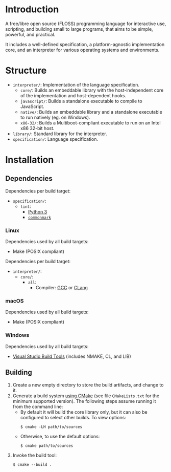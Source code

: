# Introduction

A free/libre open source (FLOSS) programming language for interactive use, scripting, and building small to large programs, that aims to be simple, powerful, and practical.

It includes a well-defined specification, a platform-agnostic implementation core, and an interpreter for various operating systems and environments.

# Structure

- `interpreter/`: Implementation of the language specification.
  - `core/`: Builds an embeddable library with the host-independent core of the implementation and host-dependent hooks.
  - `javascript/`: Builds a standalone executable to compile to JavaScript.
  - `native/`: Builds an embeddable library and a standalone executable to run natively (eg. on Windows).
  - `x86-32/`: Builds a Multiboot-compliant executable to run on an Intel x86 32-bit host.
- `library/`: Standard library for the interpreter.
- `specification/`: Language specification.

# Installation

## Dependencies

Dependencies per build target:

- `specification/`:
  - `lint`:
    - [Python 3](https://www.python.org/downloads/)
    - [`commonmark`](https://pypi.org/project/commonmark/)

### Linux

Dependencies used by all build targets:

- Make (POSIX compliant)

Dependencies per build target:

- `interpreter/`:
  - `core/`:
    - `all`:
      - Compiler: [GCC](https://gcc.gnu.org/) or [CLang](https://clang.llvm.org/)

### macOS

Dependencies used by all build targets:

- Make (POSIX compliant)

### Windows

Dependencies used by all build targets:

- [Visual Studio Build Tools](https://www.visualstudio.com/thank-you-downloading-visual-studio/?sku=BuildTools) (includes NMAKE, CL, and LIB)

## Building

1. Create a new empty directory to store the build artifacts, and change to it.
2. Generate a build system [using CMake](https://cmake.org/runningcmake/) (see file `CMakeLists.txt` for the minimum supported version). The following steps assume running it from the command line:
   - By default it will build the core library only, but it can also be configured to select other builds. To view options:
     ```
     $ cmake -LH path/to/sources
     ```
   - Otherwise, to use the default options:
     ```
     $ cmake path/to/sources
     ```
3. Invoke the build tool:
   ```
   $ cmake --build .
   ```
